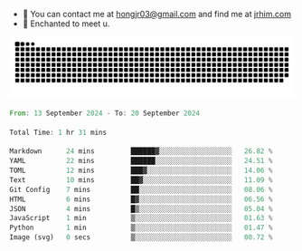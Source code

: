 - 📧 You can contact me at hongjr03@gmail.com and find me at [jrhim.com](https://jrhim.com/)
- 💜 Enchanted to meet u.

![snake_animation](https://raw.githubusercontent.com/hongjr03/hongjr03/output/github-contribution-grid-snake.svg)

<!--START_SECTION:waka-->

```rust
From: 13 September 2024 - To: 20 September 2024

Total Time: 1 hr 31 mins

Markdown      24 mins         ██████▓░░░░░░░░░░░░░░░░░░   26.82 %
YAML          22 mins         ██████░░░░░░░░░░░░░░░░░░░   24.51 %
TOML          12 mins         ███▓░░░░░░░░░░░░░░░░░░░░░   14.06 %
Text          10 mins         ██▓░░░░░░░░░░░░░░░░░░░░░░   11.09 %
Git Config    7 mins          ██░░░░░░░░░░░░░░░░░░░░░░░   08.06 %
HTML          6 mins          █▓░░░░░░░░░░░░░░░░░░░░░░░   06.56 %
JSON          4 mins          █▒░░░░░░░░░░░░░░░░░░░░░░░   05.04 %
JavaScript    1 min           ▒░░░░░░░░░░░░░░░░░░░░░░░░   01.63 %
Python        1 min           ▒░░░░░░░░░░░░░░░░░░░░░░░░   01.47 %
Image (svg)   0 secs          ▒░░░░░░░░░░░░░░░░░░░░░░░░   00.72 %
```

<!--END_SECTION:waka-->
